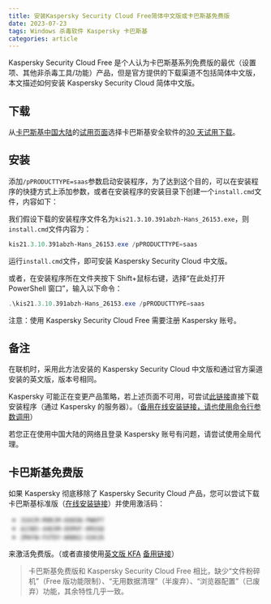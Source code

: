 ```yaml
---
title: 安装Kaspersky Security Cloud Free简体中文版或卡巴斯基免费版
date: 2023-07-23
tags: Windows 杀毒软件 Kaspersky 卡巴斯基
categories: article
---
```


Kaspersky Security Cloud Free 是个人认为卡巴斯基系列免费版的最优（设置项、其他非杀毒工具/功能）产品，但是官方提供的下载渠道不包括简体中文版，本文描述如何安装 Kaspersky Security Cloud 简体中文版。

## 下载

从[卡巴斯基中国大陆](https://www.kaspersky.com.cn/)的[试用页面](https://www.kaspersky.com.cn/downloads)选择卡巴斯基安全软件的[30 天试用下载](https://www.kaspersky.com.cn/downloads/internet-security-free-trial#download)。

## 安装

添加`/pPRODUCTTYPE=saas`参数启动安装程序，为了达到这个目的，可以在安装程序的快捷方式上添加参数，或者在安装程序的安装目录下创建一个`install.cmd`文件，内容如下：

我们假设下载的安装程序文件名为`kis21.3.10.391abzh-Hans_26153.exe`，则`install.cmd`文件内容为：

```powershell
kis21.3.10.391abzh-Hans_26153.exe /pPRODUCTTYPE=saas
```

运行`install.cmd`文件，即可安装 Kaspersky Security Cloud 中文版。

或者，在安装程序所在文件夹按下 Shift+鼠标右键，选择“在此处打开 PowerShell 窗口”，输入以下命令：

```powershell
.\kis21.3.10.391abzh-Hans_26153.exe /pPRODUCTTYPE=saas
```

注意：使用 Kaspersky Security Cloud Free 需要注册 Kaspersky 账号。

## 备注

在联机时，采用此方法安装的 Kaspersky Security Cloud 中文版和通过官方渠道安装的英文版，版本号相同。

Kaspersky 可能正在变更产品策略，若上述页面不可用，可尝试[此链接](https://trial.s.kaspersky-labs.com/registered/xapi5wqwgf32q6omgp38/3436353739367c44454c7c32_26153/kis21.3.10.391abzh-Hans_26153.exe)直接下载安装程序（通过 Kaspersky 的服务器）。（[备用在线安装链接，请也使用命令行参数调用](https://dm.s.kaspersky-labs.com/zh-Hans-CN/KIS/21.3.10.391/startup.exe)）

若您正在使用中国大陆的网络且登录 Kaspersky 账号有问题，请尝试使用全局代理。

## 卡巴斯基免费版

如果 Kaspersky 彻底移除了 Kaspersky Security Cloud 产品，您可以尝试下载卡巴斯基标准版（[在线安装链接](https://dm.s.kaspersky-labs.com/zh-Hans-CN/Kaspersky4Win/21.14.5.462/startup.exe)）并使用激活码：

<div>
    <div class="keys">
        <ul>
            <li><code>3SXCM-M9RJM-6985N-PWKP7</code></li>
            <li><code>A23B5-44EXM-85MVF-KM2GQ</code></li>
            <li><code>ZM4YW-FUTDY-W9B62-GSK26</code></li>
        </ul>
    </div>
    <style>
        .keys {
            user-select: none;
            filter: blur(3px);
        }
    </style>
</div>

来激活免费版。（或者直接使用[英文版 KFA](https://www.kaspersky.com/downloads/free-antivirus) [备用链接](https://pdc5.pa2.pdc.kaspersky.com/DownloadManagers/bd/bd40253c-fac1-4d3f-b4a5-d105c920fc04/startup.exe)）

> 卡巴斯基免费版和 Kaspersky Security Cloud Free 相比，缺少“文件粉碎机”（Free 版功能限制）、“无用数据清理”（半废弃）、“浏览器配置”（已废弃）功能，其余特性几乎一致。

<!--
不一定有效:

您可以参考[此资料](https://forum.kaspersky.com/topic/latest-offline-installer-for-kis-2572/#comment-13319)和[此资料](https://forum.kaspersky.com/topic/install-kaspersky-in-command-prompt-31603/)来构建Kaspersky拒绝提供的离线安装包。
-->
